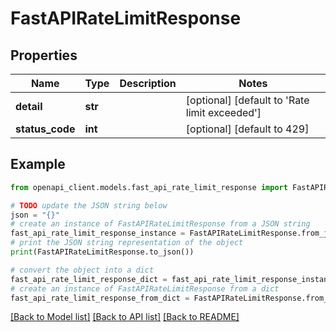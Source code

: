 # FastAPIRateLimitResponse


## Properties

Name | Type | Description | Notes
------------ | ------------- | ------------- | -------------
**detail** | **str** |  | [optional] [default to 'Rate limit exceeded']
**status_code** | **int** |  | [optional] [default to 429]

## Example

```python
from openapi_client.models.fast_api_rate_limit_response import FastAPIRateLimitResponse

# TODO update the JSON string below
json = "{}"
# create an instance of FastAPIRateLimitResponse from a JSON string
fast_api_rate_limit_response_instance = FastAPIRateLimitResponse.from_json(json)
# print the JSON string representation of the object
print(FastAPIRateLimitResponse.to_json())

# convert the object into a dict
fast_api_rate_limit_response_dict = fast_api_rate_limit_response_instance.to_dict()
# create an instance of FastAPIRateLimitResponse from a dict
fast_api_rate_limit_response_from_dict = FastAPIRateLimitResponse.from_dict(fast_api_rate_limit_response_dict)
```
[[Back to Model list]](../README.md#documentation-for-models) [[Back to API list]](../README.md#documentation-for-api-endpoints) [[Back to README]](../README.md)


